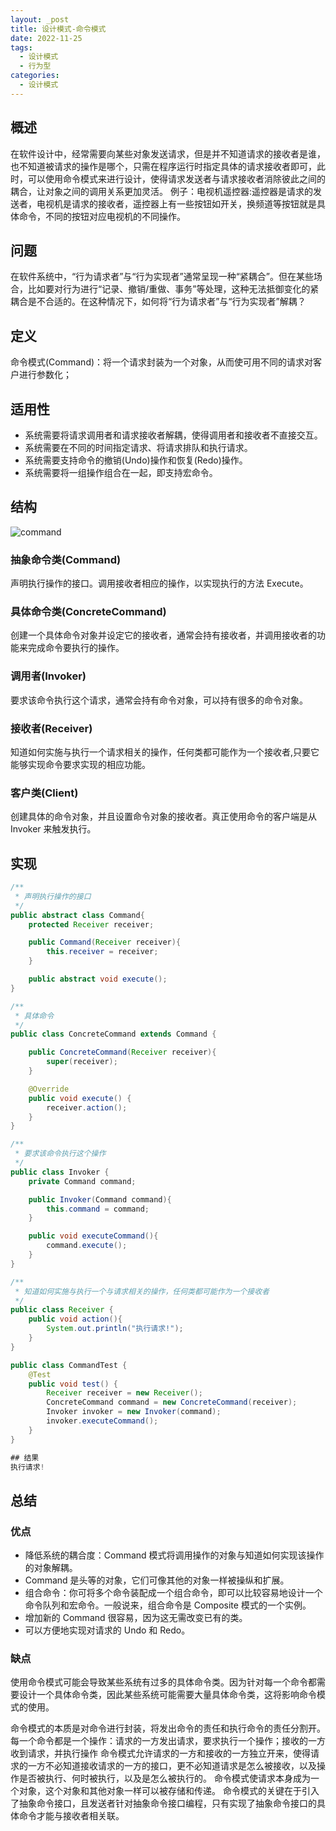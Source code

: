 ```yaml
---
layout: _post
title: 设计模式-命令模式
date: 2022-11-25
tags: 
  - 设计模式
  - 行为型
categories: 
  - 设计模式
---
```

## 概述
在软件设计中，经常需要向某些对象发送请求，但是并不知道请求的接收者是谁，也不知道被请求的操作是哪个，只需在程序运行时指定具体的请求接收者即可，此时，可以使用命令模式来进行设计，使得请求发送者与请求接收者消除彼此之间的耦合，让对象之间的调用关系更加灵活。
例子：电视机遥控器:遥控器是请求的发送者，电视机是请求的接收者，遥控器上有一些按钮如开关，换频道等按钮就是具体命令，不同的按钮对应电视机的不同操作。
## 问题
在软件系统中，“行为请求者”与“行为实现者”通常呈现一种“紧耦合”。但在某些场合，比如要对行为进行“记录、撤销/重做、事务”等处理，这种无法抵御变化的紧耦合是不合适的。在这种情况下，如何将“行为请求者”与“行为实现者”解耦？
## 定义
命令模式(Command)：将一个请求封装为一个对象，从而使可用不同的请求对客户进行参数化；
## 适用性
+ 系统需要将请求调用者和请求接收者解耦，使得调用者和接收者不直接交互。
+ 系统需要在不同的时间指定请求、将请求排队和执行请求。
+ 系统需要支持命令的撤销(Undo)操作和恢复(Redo)操作。
+ 系统需要将一组操作组合在一起，即支持宏命令。
## 结构

![command](command.png)

### 抽象命令类(Command)

声明执行操作的接口。调用接收者相应的操作，以实现执行的方法 Execute。
### 具体命令类(ConcreteCommand)
创建一个具体命令对象并设定它的接收者，通常会持有接收者，并调用接收者的功能来完成命令要执行的操作。
### 调用者(Invoker)
要求该命令执行这个请求，通常会持有命令对象，可以持有很多的命令对象。
### 接收者(Receiver)
知道如何实施与执行一个请求相关的操作，任何类都可能作为一个接收者,只要它能够实现命令要求实现的相应功能。
### 客户类(Client)
创建具体的命令对象，并且设置命令对象的接收者。真正使用命令的客户端是从 Invoker 来触发执行。

## 实现
```java
/**
 * 声明执行操作的接口
 */
public abstract class Command{
    protected Receiver receiver;

    public Command(Receiver receiver){
        this.receiver = receiver;
    }

    public abstract void execute();
}

/**
 * 具体命令
 */
public class ConcreteCommand extends Command {

    public ConcreteCommand(Receiver receiver){
        super(receiver);
    }

    @Override
    public void execute() {
        receiver.action();
    }
}

/**
 * 要求该命令执行这个操作
 */
public class Invoker {
    private Command command;

    public Invoker(Command command){
        this.command = command;
    }

    public void executeCommand(){
        command.execute();
    }
}

/**
 * 知道如何实施与执行一个与请求相关的操作，任何类都可能作为一个接收者
 */
public class Receiver {
    public void action(){
        System.out.println("执行请求!");
    }
}

public class CommandTest {
    @Test
    public void test() {
        Receiver receiver = new Receiver();
        ConcreteCommand command = new ConcreteCommand(receiver);
        Invoker invoker = new Invoker(command);
        invoker.executeCommand();
    }
}

## 结果
执行请求!
```

## 总结
### 优点
+ 降低系统的耦合度：Command 模式将调用操作的对象与知道如何实现该操作的对象解耦。
+ Command 是头等的对象，它们可像其他的对象一样被操纵和扩展。
+ 组合命令：你可将多个命令装配成一个组合命令，即可以比较容易地设计一个命令队列和宏命令。一般说来，组合命令是 Composite 模式的一个实例。
+ 增加新的 Command 很容易，因为这无需改变已有的类。
+ 可以方便地实现对请求的 Undo 和 Redo。

### 缺点
使用命令模式可能会导致某些系统有过多的具体命令类。因为针对每一个命令都需要设计一个具体命令类，因此某些系统可能需要大量具体命令类，这将影响命令模式的使用。

命令模式的本质是对命令进行封装，将发出命令的责任和执行命令的责任分割开。
每一个命令都是一个操作：请求的一方发出请求，要求执行一个操作；接收的一方收到请求，并执行操作
命令模式允许请求的一方和接收的一方独立开来，使得请求的一方不必知道接收请求的一方的接口，更不必知道请求是怎么被接收，以及操作是否被执行、何时被执行，以及是怎么被执行的。
命令模式使请求本身成为一个对象，这个对象和其他对象一样可以被存储和传递。
命令模式的关键在于引入了抽象命令接口，且发送者针对抽象命令接口编程，只有实现了抽象命令接口的具体命令才能与接收者相关联。